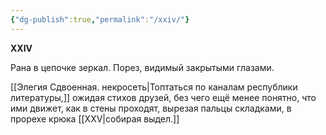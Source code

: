 ```yaml
---
{"dg-publish":true,"permalink":"/xxiv/"}
---
```


**XXIV**

Рана в цепочке зеркал.
Порез, видимый закрытыми глазами.

[[Элегия Сдвоенная. некросеть\|Топтаться по каналам республики литературы,]]
ожидая стихов друзей, без чего
ещё менее понятно, что ими движет,
как в стены проходят, вырезая пальцы складками,
в прорехе крюка [[XXV\|собирая выдел.]]